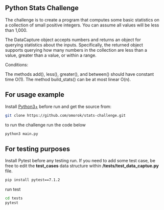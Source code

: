 ## Python Stats Challenge

The challenge is to create a program that computes some basic statistics on a collection of small positive integers. You can assume all values will be less than 1,000.

The DataCapture object accepts numbers and returns an object for querying statistics about the inputs. Specifically, the returned object supports querying how many numbers in the collection are less than a value, greater than a value, or within a range.

Conditions:

The methods add(), less(), greater(), and between() should have
constant time O(1).
The method build_stats() can be at most linear O(n).

## For usage example

Install [Python3+](https://www.python.org/) before run and get the source from:


```sh
git clone https://github.com/omorok/stats-challenge.git
```

to run the challenge run the code below
```sh
python3 main.py
```

## For testing purposes
Install Pytest before any testing run. If you need to add some test case, be free to edit the **test_cases** data structure within **/tests/test_data_captue.py** file.

```sh
pip install pytest==7.1.2
```
run test

```sh
cd tests
pytest
```